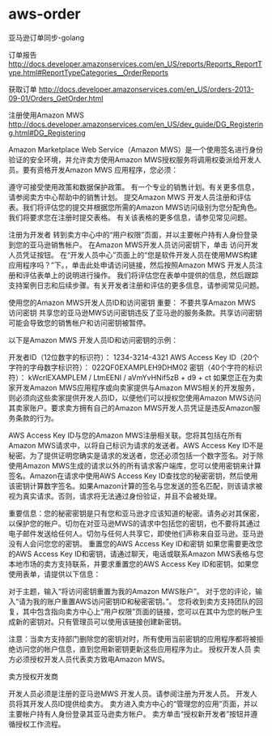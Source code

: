 # aws-order
亚马逊订单同步-golang


订单报告
http://docs.developer.amazonservices.com/en_US/reports/Reports_ReportType.html#ReportTypeCategories__OrderReports

获取订单
http://docs.developer.amazonservices.com/en_US/orders-2013-09-01/Orders_GetOrder.html


注册使用Amazon MWS
http://docs.developer.amazonservices.com/en_US/dev_guide/DG_Registering.html#DG_Registering

Amazon Marketplace Web Service（Amazon MWS）是一个使用签名进行身份验证的安全环境，并允许卖方使用Amazon MWS授权服务将调用权委派给开发人员。要有资格开发Amazon MWS 应用程序，您必须：

遵守可接受使用政策和数据保护政策。
有一个专业的销售计划。有关更多信息，请参阅卖方中心帮助中的销售计划。
提交Amazon MWS 开发人员注册和评估表。我们将评估您的提交并根据您所需的Amazon MWS访问级别为您分配角色。我们将要求您在注册时提交表格。
有关该表格的更多信息，请参见常见问题。

注册为开发者
转到卖方中心中的“用户权限”页面，并以主要帐户持有人身份登录到您的亚马逊销售帐户。
在Amazon MWS开发人员访问密钥下，单击 访问开发人员凭证按钮。
在“开发人员中心”页面上的“您是软件开发人员在使用MWS构建应用程序吗？”下。，单击此处申请访问链接，然后按照Amazon MWS 开发人员注册和评估表单上的说明进行操作。
我们将评估您在表单中提供的信息，然后跟踪支持案例日志和后续步骤。有关开发者注册和评估的更多信息，请参阅常见问题。

使用您的Amazon MWS开发人员ID和访问密钥
重要： 不要共享Amazon MWS 访问密钥
共享您的亚马逊MWS访问密钥违反了亚马逊的服务条款。共享访问密钥可能会导致您的销售帐户和访问密钥被暂停。

以下是Amazon MWS 开发人员ID和访问密钥的示例：

开发者ID（12位数字的标识符）： 1234-3214-4321
AWS Access Key ID（20个字符的字母数字标识符）： 022QF0EXAMPLEH9DHM02
密钥（40个字符的标识符）： kWcrlEXAMPLEM / LtmEENI / aVmYvHNif5zB + d9 + ct
如果您正在为卖家开发Amazon MWS应用程序或向卖家提供与Amazon MWS相关的开发服务，则必须向这些卖家提供开发人员ID，以便他们可以授权您使用Amazon MWS访问其卖家账户。要求卖方拥有自己的Amazon MWS开发人员凭证是违反Amazon服务条款的行为。

AWS Access Key ID与您的Amazon MWS注册相关联。您将其包括在所有Amazon MWS请求中，以将自己标识为请求的发送者。AWS Access Key ID不是秘密。为了提供证明您确实是请求的发送者，您还必须包括一个数字签名。对于除使用Amazon MWS生成的请求以外的所有请求客户端库，您可以使用密钥来计算签名。Amazon在请求中使用AWS Access Key ID查找您的秘密密钥，然后使用该密钥计算数字签名。如果Amazon计算的签名与您发送的签名匹配，则该请求被视为真实请求。否则，请求将无法通过身份验证，并且不会被处理。

重要信息：您的秘密密钥是只有您和亚马逊才应该知道的秘密。请务必对其保密，以保护您的帐户。切勿在对亚马逊MWS的请求中包括您的密钥，也不要将其通过电子邮件发送给任何人。切勿与任何人共享它，即使他们声称来自亚马逊。亚马逊没有人会问您您的密钥。
重置您的AWS Access Key ID和密钥
如果您需要更改您的AWS Access Key ID和密钥，请通过聊天，电话或联系Amazon MWS表格与您本地市场的卖方支持联系，并要求重置您的AWS Access Key ID和密钥。如果您使用表单，请提供以下信息：

对于主题，输入“将访问密钥重置为我的Amazon MWS账户”。
对于您的评论，输入“请为我的账户重置AWS访问密钥ID和秘密密钥。”。
您将收到卖方支持团队的回复，其中包含指向卖方中心上“用户权限”页面的链接，您可以在其中为您的帐户生成新的密钥对。只有管​​理员可以使用该链接创建新密钥。

注意：当卖方支持部门删除您的密钥对时，所有使用当前密钥的应用程序都将被拒绝访问您的帐户信息，直到您用新密钥更新这些应用程序为止。
授权开发人员
卖方必须授权开发人员代表卖方致电Amazon MWS。

卖方授权开发商

开发人员必须是注册的亚马逊MWS 开发人员。请参阅注册为开发人员。
开发人员将其开发人员ID提供给卖方。
卖方进入卖方中心的“管理您的应用”页面，并以主要帐户持有人身份登录其亚马逊卖方帐户。
卖方单击“授权新开发者”按钮并遵循授权工作流程。
